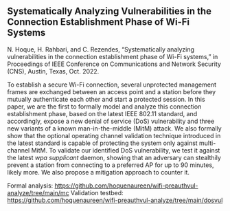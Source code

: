 ## Systematically Analyzing Vulnerabilities in the Connection Establishment Phase of Wi-Fi Systems

N. Hoque, H. Rahbari, and C. Rezendes, “Systematically analyzing vulnerabilities in the connection establishment phase of Wi-Fi systems,” in Proceedings of IEEE Conference on Communications and Network Security (CNS), Austin, Texas, Oct. 2022.


To establish a secure Wi-Fi connection, several unprotected management frames are exchanged between an access point and a station before they mutually authenticate each other and start a protected session. In this paper, we are the first to formally model and analyze this connection establishment phase, based on the latest IEEE 802.11 standard, and accordingly, expose a new denial of service (DoS) vulnerability and three new variants of a known man-in-the-middle (MitM) attack. We also formally show that the optional operating channel validation technique introduced in the latest standard is capable of protecting the system only against multi-channel MitM. To validate our identified DoS vulnerability, we test it against the latest *wpa supplicant* daemon, showing that an adversary can stealthily prevent a station from connecting to a preferred AP for up to $90$ minutes, likely more. We also propose a mitigation approach to counter it. 

Formal analysis:    https://github.com/hoquenaureen/wifi-preauthvul-analyze/tree/main/mc
Validation testbed: https://github.com/hoquenaureen/wifi-preauthvul-analyze/tree/main/dosvul

